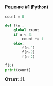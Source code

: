 #### Решение #1 (Python)
```python
count = 0

def f(n):
    global count
    if n < 3:
        count += 1
    else:
        f(n-1)
        f(n-2)
        f(n-2)

f(6)
print(count)
```
**Ответ:** 21.
